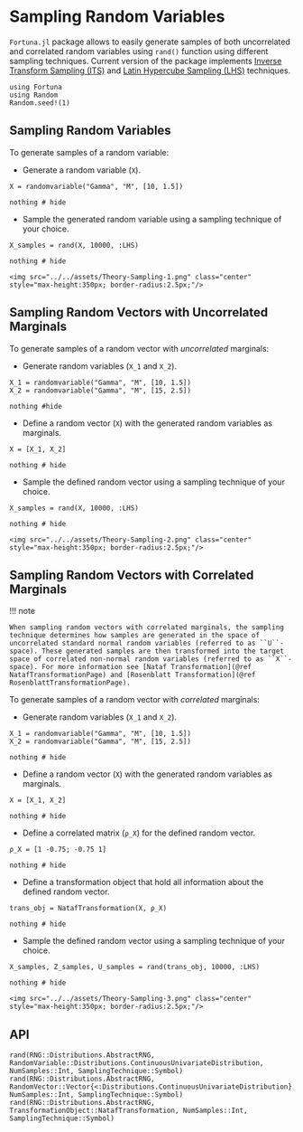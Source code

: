 # Sampling Random Variables

`Fortuna.jl` package allows to easily generate samples of both uncorrelated and correlated random variables using `rand()` function using different sampling techniques. Current version of the package implements [Inverse Transform Sampling (ITS)](https://en.wikipedia.org/wiki/Inverse_transform_sampling) and [Latin Hypercube Sampling (LHS)](https://en.wikipedia.org/wiki/Latin_hypercube_sampling) techniques.

```@setup sample_rv
using Fortuna
using Random
Random.seed!(1)
```

## Sampling Random Variables

To generate samples of a random variable:

  - Generate a random variable (`X`).

```@example sample_rv
X = randomvariable("Gamma", "M", [10, 1.5])

nothing # hide
```

  - Sample the generated random variable using a sampling technique of your choice.

```@example sample_rv
X_samples = rand(X, 10000, :LHS)

nothing # hide
```

```@raw html
<img src="../../assets/Theory-Sampling-1.png" class="center" style="max-height:350px; border-radius:2.5px;"/>
```

## Sampling Random Vectors with Uncorrelated Marginals

To generate samples of a random vector with *uncorrelated* marginals:

  - Generate random variables (`X_1` and `X_2`).

```@example sample_rv
X_1 = randomvariable("Gamma", "M", [10, 1.5])
X_2 = randomvariable("Gamma", "M", [15, 2.5])

nothing #hide
```

  - Define a random vector (`X`) with the generated random variables as marginals.

```@example sample_rv
X = [X_1, X_2]

nothing # hide
```

  - Sample the defined random vector using a sampling technique of your choice.

```@example sample_rv
X_samples = rand(X, 10000, :LHS)

nothing # hide
```

```@raw html
<img src="../../assets/Theory-Sampling-2.png" class="center" style="max-height:350px; border-radius:2.5px;"/>
```

## Sampling Random Vectors with Correlated Marginals

!!! note
    
    When sampling random vectors with correlated marginals, the sampling technique determines how samples are generated in the space of uncorrelated standard normal random variables (referred to as ``U``-space). These generated samples are then transformed into the target space of correlated non-normal random variables (referred to as ``X``-space). For more information see [Nataf Transformation](@ref NatafTransformationPage) and [Rosenblatt Transformation](@ref RosenblattTransformationPage).

To generate samples of a random vector with *correlated* marginals:

  - Generate random variables (`X_1` and `X_2`).

```@example sample_rv
X_1 = randomvariable("Gamma", "M", [10, 1.5])
X_2 = randomvariable("Gamma", "M", [15, 2.5])

nothing # hide
```

  - Define a random vector (`X`) with the generated random variables as marginals.

```@example sample_rv
X = [X_1, X_2]

nothing # hide
```

  - Define a correlated matrix (`ρ_X`) for the defined random vector.

```@example sample_rv
ρ_X = [1 -0.75; -0.75 1]

nothing # hide
```

  - Define a transformation object that hold all information about the defined random vector.

```@example sample_rv
trans_obj = NatafTransformation(X, ρ_X)

nothing # hide
```

  - Sample the defined random vector using a sampling technique of your choice.

```@example sample_rv
X_samples, Z_samples, U_samples = rand(trans_obj, 10000, :LHS)

nothing # hide
```

```@raw html
<img src="../../assets/Theory-Sampling-3.png" class="center" style="max-height:350px; border-radius:2.5px;"/>
```

## API

```@docs
rand(RNG::Distributions.AbstractRNG, RandomVariable::Distributions.ContinuousUnivariateDistribution, NumSamples::Int, SamplingTechnique::Symbol)
rand(RNG::Distributions.AbstractRNG, RandomVector::Vector{<:Distributions.ContinuousUnivariateDistribution}, NumSamples::Int, SamplingTechnique::Symbol)
rand(RNG::Distributions.AbstractRNG, TransformationObject::NatafTransformation, NumSamples::Int, SamplingTechnique::Symbol)
```
